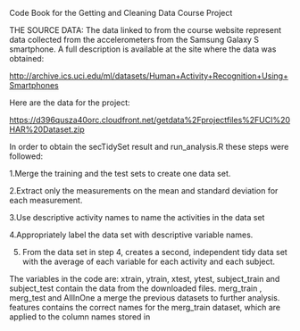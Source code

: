 Code Book for the Getting and Cleaning Data Course Project

THE SOURCE DATA:
The data linked to from the course website represent data collected from the accelerometers from the Samsung Galaxy S smartphone. A full description is available at the site where the data was obtained:

http://archive.ics.uci.edu/ml/datasets/Human+Activity+Recognition+Using+Smartphones 

Here are the data for the project:

 https://d396qusza40orc.cloudfront.net/getdata%2Fprojectfiles%2FUCI%20HAR%20Dataset.zip  
 
 
 In order to obtain the secTidySet result and run_analysis.R these steps were followed:
 
 1.Merge the training and the test sets to create one data set.

2.Extract only the measurements on the mean and standard deviation for each measurement. 

3.Use descriptive activity names to name the activities in the data set

4.Appropriately label the data set with descriptive variable names. 

5. From the data set in step 4, creates a second, independent tidy data set with the average of each variable for each activity and each subject.

The variables in the code are:
xtrain, ytrain, xtest, ytest, subject_train and subject_test contain the data from the downloaded files.
merg_train , merg_test and AllInOne a merge the previous datasets to further analysis.
features contains the correct names for the merg_train dataset, which are applied to the column names stored in
